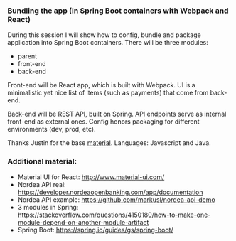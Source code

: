 ### Bundling the app (in Spring Boot containers with Webpack and React)

During this session I will show how to config, bundle and package application into Spring Boot containers. There will be three modules:

- parent
- front-end
- back-end

Front-end will be React app, which is built with Webpack. UI is a minimalistic yet nice list of items (such as payments) that come from back-end.

Back-end will be REST API, built on Spring. API endpoints serve as internal front-end as external ones. Config honors packaging for different environments (dev, prod, etc).

Thanks Justin for the base [material](http://justincalleja.com/2016/04/17/serving-a-webpack-bundle-in-spring-boot/). Languages: Javascript and Java.


### Additional material:

- Material UI for React: http://www.material-ui.com/
- Nordea API real: https://developer.nordeaopenbanking.com/app/documentation
- Nordea API example: https://github.com/markusl/nordea-api-demo
- 3 modules in Spring: https://stackoverflow.com/questions/4150180/how-to-make-one-module-depend-on-another-module-artifact
- Spring Boot: https://spring.io/guides/gs/spring-boot/